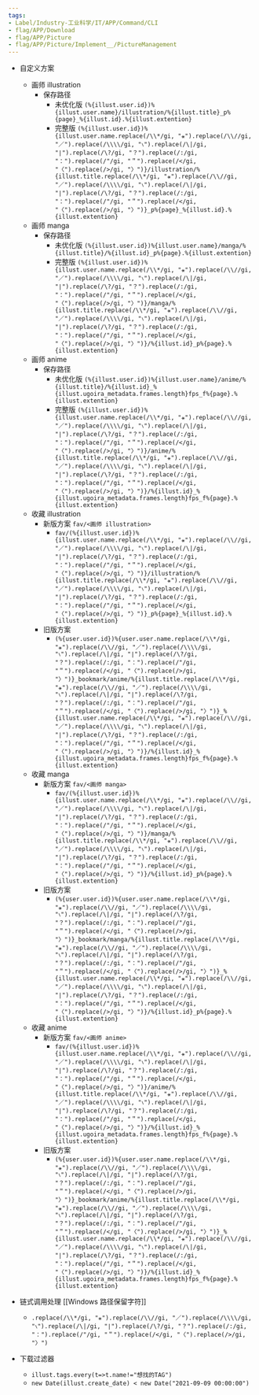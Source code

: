 ```yaml
---
tags:
- Label/Industry-工业科学/IT/APP/Command/CLI
- flag/APP/Download
- flag/APP/Picture
- flag/APP/Picture/Implement__/PictureManagement
---
```


- 自定义方案
    - 画师 illustration
        - 保存路径
            - 未优化版 `(%{illust.user.id})%{illust.user.name}/illustration/%{illust.title}_p%{page}_%{illust.id}.%{illust.extention}`
            - 完整版 `(%{illust.user.id})%{illust.user.name.replace(/\\*/gi, "⚹").replace(/\\//gi, "／").replace(/\\\\/gi, "∖").replace(/\|/gi, "∣").replace(/\?/gi, "？").replace(/:/gi, "：").replace(/"/gi, "＂").replace(/</gi, "〈").replace(/>/gi, "〉")}/illustration/%{illust.title.replace(/\\*/gi, "⚹").replace(/\\//gi, "／").replace(/\\\\/gi, "∖").replace(/\|/gi, "∣").replace(/\?/gi, "？").replace(/:/gi, "：").replace(/"/gi, "＂").replace(/</gi, "〈").replace(/>/gi, "〉")}_p%{page}_%{illust.id}.%{illust.extention}`
    - 画师 manga
        - 保存路径
            - 未优化版 `(%{illust.user.id})%{illust.user.name}/manga/%{illust.title}/%{illust.id}_p%{page}.%{illust.extention}`
            - 完整版 `(%{illust.user.id})%{illust.user.name.replace(/\\*/gi, "⚹").replace(/\\//gi, "／").replace(/\\\\/gi, "∖").replace(/\|/gi, "∣").replace(/\?/gi, "？").replace(/:/gi, "：").replace(/"/gi, "＂").replace(/</gi, "〈").replace(/>/gi, "〉")}/manga/%{illust.title.replace(/\\*/gi, "⚹").replace(/\\//gi, "／").replace(/\\\\/gi, "∖").replace(/\|/gi, "∣").replace(/\?/gi, "？").replace(/:/gi, "：").replace(/"/gi, "＂").replace(/</gi, "〈").replace(/>/gi, "〉")}/%{illust.id}_p%{page}.%{illust.extention}`
    - 画师 anime
        - 保存路径
            - 未优化版 `(%{illust.user.id})%{illust.user.name}/anime/%{illust.title}/%{illust.id}_%{illust.ugoira_metadata.frames.length}fps_f%{page}.%{illust.extention}`
            - 完整版 `(%{illust.user.id})%{illust.user.name.replace(/\\*/gi, "⚹").replace(/\\//gi, "／").replace(/\\\\/gi, "∖").replace(/\|/gi, "∣").replace(/\?/gi, "？").replace(/:/gi, "：").replace(/"/gi, "＂").replace(/</gi, "〈").replace(/>/gi, "〉")}/anime/%{illust.title.replace(/\\*/gi, "⚹").replace(/\\//gi, "／").replace(/\\\\/gi, "∖").replace(/\|/gi, "∣").replace(/\?/gi, "？").replace(/:/gi, "：").replace(/"/gi, "＂").replace(/</gi, "〈").replace(/>/gi, "〉")}/%{illust.id}_%{illust.ugoira_metadata.frames.length}fps_f%{page}.%{illust.extention}`
    - 收藏 illustration
        - 新版方案 `fav/<画师 illustration>`
            - `fav/(%{illust.user.id})%{illust.user.name.replace(/\\*/gi, "⚹").replace(/\\//gi, "／").replace(/\\\\/gi, "∖").replace(/\|/gi, "∣").replace(/\?/gi, "？").replace(/:/gi, "：").replace(/"/gi, "＂").replace(/</gi, "〈").replace(/>/gi, "〉")}/illustration/%{illust.title.replace(/\\*/gi, "⚹").replace(/\\//gi, "／").replace(/\\\\/gi, "∖").replace(/\|/gi, "∣").replace(/\?/gi, "？").replace(/:/gi, "：").replace(/"/gi, "＂").replace(/</gi, "〈").replace(/>/gi, "〉")}_p%{page}_%{illust.id}.%{illust.extention}`
        - 旧版方案
            - `(%{user.user.id})%{user.user.name.replace(/\\*/gi, "⚹").replace(/\\//gi, "／").replace(/\\\\/gi, "∖").replace(/\|/gi, "∣").replace(/\?/gi, "？").replace(/:/gi, "：").replace(/"/gi, "＂").replace(/</gi, "〈").replace(/>/gi, "〉")}_bookmark/anime/%{illust.title.replace(/\\*/gi, "⚹").replace(/\\//gi, "／").replace(/\\\\/gi, "∖").replace(/\|/gi, "∣").replace(/\?/gi, "？").replace(/:/gi, "：").replace(/"/gi, "＂").replace(/</gi, "〈").replace(/>/gi, "〉")}_%{illust.user.name.replace(/\\*/gi, "⚹").replace(/\\//gi, "／").replace(/\\\\/gi, "∖").replace(/\|/gi, "∣").replace(/\?/gi, "？").replace(/:/gi, "：").replace(/"/gi, "＂").replace(/</gi, "〈").replace(/>/gi, "〉")}/%{illust.id}_%{illust.ugoira_metadata.frames.length}fps_f%{page}.%{illust.extention}`
    - 收藏 manga
        - 新版方案 `fav/<画师 manga>`
            - `fav/(%{illust.user.id})%{illust.user.name.replace(/\\*/gi, "⚹").replace(/\\//gi, "／").replace(/\\\\/gi, "∖").replace(/\|/gi, "∣").replace(/\?/gi, "？").replace(/:/gi, "：").replace(/"/gi, "＂").replace(/</gi, "〈").replace(/>/gi, "〉")}/manga/%{illust.title.replace(/\\*/gi, "⚹").replace(/\\//gi, "／").replace(/\\\\/gi, "∖").replace(/\|/gi, "∣").replace(/\?/gi, "？").replace(/:/gi, "：").replace(/"/gi, "＂").replace(/</gi, "〈").replace(/>/gi, "〉")}/%{illust.id}_p%{page}.%{illust.extention}`
        - 旧版方案
            - `(%{user.user.id})%{user.user.name.replace(/\\*/gi, "⚹").replace(/\\//gi, "／").replace(/\\\\/gi, "∖").replace(/\|/gi, "∣").replace(/\?/gi, "？").replace(/:/gi, "：").replace(/"/gi, "＂").replace(/</gi, "〈").replace(/>/gi, "〉")}_bookmark/manga/%{illust.title.replace(/\\*/gi, "⚹").replace(/\\//gi, "／").replace(/\\\\/gi, "∖").replace(/\|/gi, "∣").replace(/\?/gi, "？").replace(/:/gi, "：").replace(/"/gi, "＂").replace(/</gi, "〈").replace(/>/gi, "〉")}_%{illust.user.name.replace(/\\*/gi, "⚹").replace(/\\//gi, "／").replace(/\\\\/gi, "∖").replace(/\|/gi, "∣").replace(/\?/gi, "？").replace(/:/gi, "：").replace(/"/gi, "＂").replace(/</gi, "〈").replace(/>/gi, "〉")}/%{illust.id}_p%{page}.%{illust.extention}`
    - 收藏 anime
        - 新版方案 `fav/<画师 anime>`
            - `fav/(%{illust.user.id})%{illust.user.name.replace(/\\*/gi, "⚹").replace(/\\//gi, "／").replace(/\\\\/gi, "∖").replace(/\|/gi, "∣").replace(/\?/gi, "？").replace(/:/gi, "：").replace(/"/gi, "＂").replace(/</gi, "〈").replace(/>/gi, "〉")}/anime/%{illust.title.replace(/\\*/gi, "⚹").replace(/\\//gi, "／").replace(/\\\\/gi, "∖").replace(/\|/gi, "∣").replace(/\?/gi, "？").replace(/:/gi, "：").replace(/"/gi, "＂").replace(/</gi, "〈").replace(/>/gi, "〉")}/%{illust.id}_%{illust.ugoira_metadata.frames.length}fps_f%{page}.%{illust.extention}`
        - 旧版方案
            - `(%{user.user.id})%{user.user.name.replace(/\\*/gi, "⚹").replace(/\\//gi, "／").replace(/\\\\/gi, "∖").replace(/\|/gi, "∣").replace(/\?/gi, "？").replace(/:/gi, "：").replace(/"/gi, "＂").replace(/</gi, "〈").replace(/>/gi, "〉")}_bookmark/anime/%{illust.title.replace(/\\*/gi, "⚹").replace(/\\//gi, "／").replace(/\\\\/gi, "∖").replace(/\|/gi, "∣").replace(/\?/gi, "？").replace(/:/gi, "：").replace(/"/gi, "＂").replace(/</gi, "〈").replace(/>/gi, "〉")}_%{illust.user.name.replace(/\\*/gi, "⚹").replace(/\\//gi, "／").replace(/\\\\/gi, "∖").replace(/\|/gi, "∣").replace(/\?/gi, "？").replace(/:/gi, "：").replace(/"/gi, "＂").replace(/</gi, "〈").replace(/>/gi, "〉")}/%{illust.id}_%{illust.ugoira_metadata.frames.length}fps_f%{page}.%{illust.extention}`

- 链式调用处理 [[Windows 路径保留字符]]
    - `.replace(/\\*/gi, "⚹").replace(/\\//gi, "／").replace(/\\\\/gi, "∖").replace(/\|/gi, "∣").replace(/\?/gi, "？").replace(/:/gi, "：").replace(/"/gi, "＂").replace(/</gi, "〈").replace(/>/gi, "〉")`

- 下载过滤器
    - `illust.tags.every(t=>t.name!="想找的TAG")`
    - `new Date(illust.create_date) < new Date("2021-09-09 00:00:00")`

